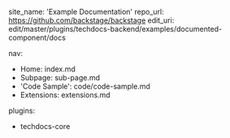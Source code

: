 site_name: 'Example Documentation'
repo_url: https://github.com/backstage/backstage
edit_uri: edit/master/plugins/techdocs-backend/examples/documented-component/docs

nav:

- Home: index.md
- Subpage: sub-page.md
- 'Code Sample': code/code-sample.md
- Extensions: extensions.md

plugins:

- techdocs-core
